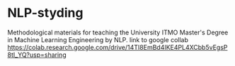 # NLP-styding
Methodological materials for teaching the University ITMO Master's Degree in Machine Learning Engineering by NLP. link to google collab
https://colab.research.google.com/drive/14TI8EmBd4IKE4PL4XCbb5vEgsP8tI_YQ?usp=sharing
